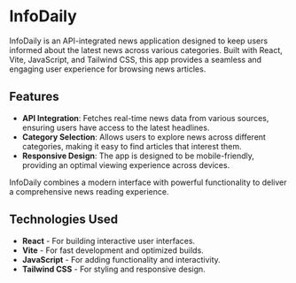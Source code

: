 # InfoDaily

InfoDaily is an API-integrated news application designed to keep users informed about the latest news across various categories. Built with React, Vite, JavaScript, and Tailwind CSS, this app provides a seamless and engaging user experience for browsing news articles.

## Features
- **API Integration**: Fetches real-time news data from various sources, ensuring users have access to the latest headlines.
- **Category Selection**: Allows users to explore news across different categories, making it easy to find articles that interest them.
- **Responsive Design**: The app is designed to be mobile-friendly, providing an optimal viewing experience across devices.

InfoDaily combines a modern interface with powerful functionality to deliver a comprehensive news reading experience.

## Technologies Used
- **React** - For building interactive user interfaces.
- **Vite** - For fast development and optimized builds.
- **JavaScript** - For adding functionality and interactivity.
- **Tailwind CSS** - For styling and responsive design.
